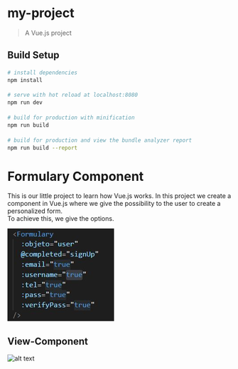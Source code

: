 # my-project

> A Vue.js project

## Build Setup

``` bash
# install dependencies
npm install

# serve with hot reload at localhost:8080
npm run dev

# build for production with minification
npm run build

# build for production and view the bundle analyzer report
npm run build --report
```

# Formulary Component 
This is our little project to learn how Vue.js works. In this project we create a component in Vue.js where we give the possibility to the user to create a personalized form.  
To achieve this, we give the options.

![logo](./src/assets/formulary.jpg)

## View-Component

![alt text](https://i.gyazo.com/0171eb020152e5f00afcd7ebf4158d9a.gif)